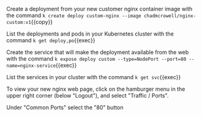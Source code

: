 Create a deployment from your new customer nginx container image with the command `k create deploy custom-nginx --image chadmcrowell/nginx-custom:v1`{{copy}}

List the deployments and pods in your Kubernetes cluster with the command `k get deploy,po`{{exec}}

Create the service that will make the deployment available from the web with the command `k expose deploy custom --type=NodePort --port=80 --name=nginx-service`{{exec}}

List the services in your cluster with the command `k get svc`{{exec}}

To view your new nginx web page, click on the hamburger menu in the upper right corner (below "Logout"), and select "Traffic / Ports".

Under "Common Ports" select the "80" button
